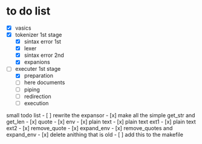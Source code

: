 # to do list

- [x] vasics
- [x] tokenizer 1st stage
	- [x] sintax error 1st
	- [x] lexer
	- [x] sintax error 2nd
	- [x] expanions
- [ ] executer 1st stage
	- [x] preparation
	- [ ] here documents
	- [ ] piping
	- [ ] redirection
	- [ ] execution

small todo list
	- [ ] rewrite the expansor
		- [x] make all the simple get_str and get_len
			- [x] quote
			- [x] env
			- [x] plain text
			- [x] plain text ext1
			- [x] plain text ext2
		- [x] remove_quote
		- [x] expand_env
		- [x] remove_quotes and expand_env
		- [x] delete anithing that is old
		- [ ] add this to the makefile



		

